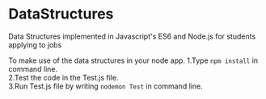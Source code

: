 # DataStructures
Data Structures implemented in Javascript's ES6 and Node.js for students applying to jobs

To make use of the data structures in your node app.
1.Type `npm install` in command line.<br>
2.Test the code in the Test.js file.<br>
3.Run Test.js file by writing `nodemon Test` in command line.<br>
